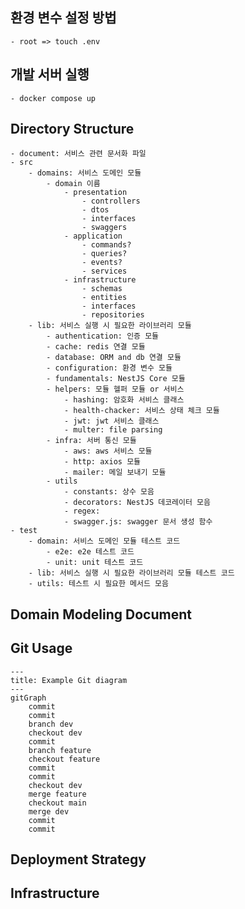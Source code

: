 ## 환경 변수 설정 방법
    - root => touch .env

## 개발 서버 실행
    - docker compose up


## Directory Structure
    - document: 서비스 관련 문서화 파일
    - src 
        - domains: 서비스 도메인 모듈
            - domain 이름
                - presentation
                    - controllers
                    - dtos
                    - interfaces
                    - swaggers
                - application
                    - commands?
                    - queries?
                    - events?
                    - services
                - infrastructure
                    - schemas
                    - entities
                    - interfaces
                    - repositories
        - lib: 서비스 실행 시 필요한 라이브러리 모듈
            - authentication: 인증 모듈
            - cache: redis 연결 모듈
            - database: ORM and db 연결 모듈
            - configuration: 환경 변수 모듈
            - fundamentals: NestJS Core 모듈
            - helpers: 모듈 헬퍼 모듈 or 서비스
                - hashing: 암호화 서비스 클래스
                - health-chacker: 서비스 상태 체크 모듈
                - jwt: jwt 서비스 클래스
                - multer: file parsing
            - infra: 서버 통신 모듈
                - aws: aws 서비스 모듈
                - http: axios 모듈
                - mailer: 메일 보내기 모듈
            - utils
                - constants: 상수 모음
                - decorators: NestJS 데코레이터 모음
                - regex: 
                - swagger.js: swagger 문서 생성 함수
    - test
        - domain: 서비스 도메인 모듈 테스트 코드
            - e2e: e2e 테스트 코드
            - unit: unit 테스트 코드
        - lib: 서비스 실행 시 필요한 라이브러리 모듈 테스트 코드
        - utils: 테스트 시 필요한 메서드 모음

## Domain Modeling Document

## Git Usage
```mermaid
---
title: Example Git diagram
---
gitGraph
    commit
    commit
    branch dev
    checkout dev
    commit
    branch feature
    checkout feature
    commit
    commit
    checkout dev
    merge feature
    checkout main
    merge dev
    commit
    commit
```

## Deployment Strategy


## Infrastructure